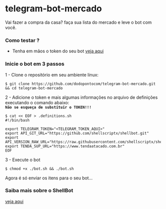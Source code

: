 # telegram-bot-mercado
Vai fazer a compra da casa? faça sua lista do mercado e leve o bot com você.

### Como testar ?
- Tenha em mãos o token do seu bot [veja aqui](https://core.telegram.org/bots#6-botfather)

### Inicie o bot em 3 passos
1 - Clone o repositório em seu ambiente linux:
```shell
$ git clone https://github.com/dodopontocom/telegram-bot-mercado.git && cd telegram-bot-mercado
```
2 - Adicione o token e mais algumas informações no arquivo de definições executando o comando abaixo:  
**`Não se esqueça de substituir o TOKEN!!!`**
```shell
$ cat << EOF > .definitions.sh
#!/bin/bash

export TELEGRAM_TOKEN="<TELEGRAM_TOKEN_AQUI>"
export API_GIT_URL="https://github.com/shellscriptx/shellbot.git"
export API_VERSION_RAW_URL="https://raw.githubusercontent.com/shellscriptx/shellbot/master/ShellBot.sh"
export TENDA_SUP_URL="https://www.tendaatacado.com.br"
EOF
```
3 - Execute o bot
```shell
$ chmod +x ./bot.sh && ./bot.sh
```

Agora é só enviar os itens para o seu bot...

### Saiba mais sobre o ShellBot

[veja aqui](https://github.com/shellscriptx/shellbot/wiki)

